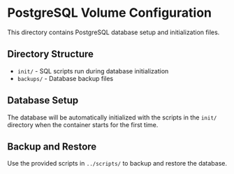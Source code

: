 # PostgreSQL Volume Configuration

This directory contains PostgreSQL database setup and initialization files.

## Directory Structure
- `init/` - SQL scripts run during database initialization
- `backups/` - Database backup files

## Database Setup
The database will be automatically initialized with the scripts in the `init/` directory when the container starts for the first time.

## Backup and Restore
Use the provided scripts in `../scripts/` to backup and restore the database.